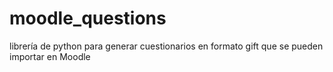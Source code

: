 # moodle_questions
librería de python para generar cuestionarios en formato gift que se pueden importar en Moodle
